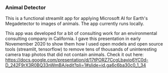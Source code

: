 ### Animal Detector

This is a functional streamlit app for applying Microsoft AI for Earth's Megadetector to images of animals. The app currently runs locally.

This app was developed for a bit of consulting work for an environmental consulting company in California. I gave this presentation in early Novemember 2020 to show them how I used open models and open source tools (streamlit, tensorflow) to remove tens of thousands of uninteresting camera trap photos that did not contain animals. Check it out here: https://docs.google.com/presentation/d/17tPORZ7CcgLbayio6YC0d-D_242F9rX3R0BQ33nWmBA/edit?pli=1#slide=id.ga6c6ba30c0_1_34
 
